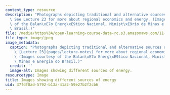 ```yaml
---
content_type: resource
description: "Photographs depicting traditional and alternative sources of energy.\
  \ See Lecture 23 for more about regional economics and energy. (Images courtesy\
  \ of the Balan\xE7o Energ\xE9tico Nacional, Minist\xE9rio de Minas e Energia do\
  \ Brasil.)"
file: /media/https%3A/open-learning-course-data-rc.s3.amazonaws.com/11-481j-analyzing-and-accounting-for-regional-economic-growth-spring-2009/37fdf0ad5792b13a41a259e27b2f2cb6_11-481js09-th.jpg
file_type: image/jpeg
image_metadata:
  caption: "Photographs depicting traditional and alternative sources of energy. See\
    \ [Lecture 23](pages/lecture-notes) for more about regional economics and energy.\
    \ (Images courtesy of the Balan\xE7o Energ\xE9tico Nacional, Minist\xE9rio de\
    \ Minas e Energia do Brasil.)"
  credit: ''
  image-alt: Images showing different sources of energy.
resourcetype: Image
title: Images showing different sources of energy
uid: 37fdf0ad-5792-b13a-41a2-59e27b2f2cb6
---
```

